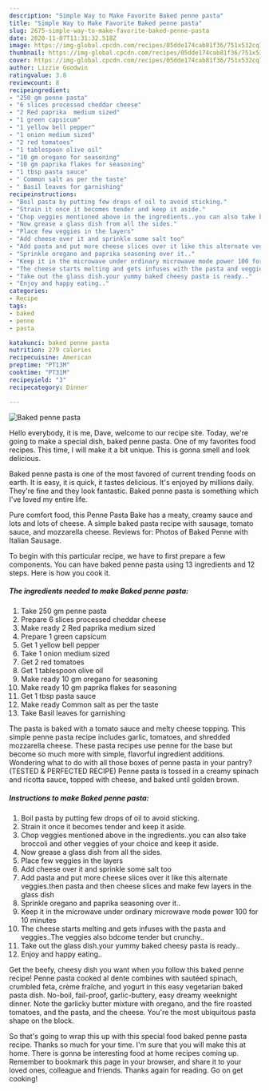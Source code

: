 ```yaml
---
description: "Simple Way to Make Favorite Baked penne pasta"
title: "Simple Way to Make Favorite Baked penne pasta"
slug: 2675-simple-way-to-make-favorite-baked-penne-pasta
date: 2020-11-07T11:31:32.518Z
image: https://img-global.cpcdn.com/recipes/05dde174cab81f36/751x532cq70/baked-penne-pasta-recipe-main-photo.jpg
thumbnail: https://img-global.cpcdn.com/recipes/05dde174cab81f36/751x532cq70/baked-penne-pasta-recipe-main-photo.jpg
cover: https://img-global.cpcdn.com/recipes/05dde174cab81f36/751x532cq70/baked-penne-pasta-recipe-main-photo.jpg
author: Lizzie Goodwin
ratingvalue: 3.8
reviewcount: 8
recipeingredient:
- "250 gm penne pasta"
- "6 slices processed cheddar cheese"
- "2 Red paprika  medium sized"
- "1 green capsicum"
- "1 yellow bell pepper"
- "1 onion medium sized"
- "2 red tomatoes"
- "1 tablespoon olive oil"
- "10 gm oregano for seasoning"
- "10 gm paprika flakes for seasoning"
- "1 tbsp pasta sauce"
- " Common salt as per the taste"
- " Basil leaves for garnishing"
recipeinstructions:
- "Boil pasta by putting few drops of oil to avoid sticking."
- "Strain it once it becomes tender and keep it aside."
- "Chop veggies mentioned above in the ingredients..you can also take broccoli and other veggies of your choice and keep it aside."
- "Now grease a glass dish from all the sides."
- "Place few veggies in the layers"
- "Add cheese over it and sprinkle some salt too"
- "Add pasta and put more cheese slices over it like this alternate veggies.then pasta and then cheese slices and make few layers in the glass dish"
- "Sprinkle oregano and paprika seasoning over it.."
- "Keep it in the microwave under ordinary microwave mode power 100 for 10 minutes"
- "The cheese starts melting and gets infuses with the pasta and veggies..The veggies also bdcome tender but crunchy.."
- "Take out the glass dish.your yummy baked cheesy pasta is ready.."
- "Enjoy and happy eating.."
categories:
- Recipe
tags:
- baked
- penne
- pasta

katakunci: baked penne pasta 
nutrition: 279 calories
recipecuisine: American
preptime: "PT13M"
cooktime: "PT31M"
recipeyield: "3"
recipecategory: Dinner

---
```



![Baked penne pasta](https://img-global.cpcdn.com/recipes/05dde174cab81f36/751x532cq70/baked-penne-pasta-recipe-main-photo.jpg)

Hello everybody, it is me, Dave, welcome to our recipe site. Today, we're going to make a special dish, baked penne pasta. One of my favorites food recipes. This time, I will make it a bit unique. This is gonna smell and look delicious.

Baked penne pasta is one of the most favored of current trending foods on earth. It is easy, it is quick, it tastes delicious. It's enjoyed by millions daily. They're fine and they look fantastic. Baked penne pasta is something which I've loved my entire life.

Pure comfort food, this Penne Pasta Bake has a meaty, creamy sauce and lots and lots of cheese. A simple baked pasta recipe with sausage, tomato sauce, and mozzarella cheese. Reviews for: Photos of Baked Penne with Italian Sausage.


To begin with this particular recipe, we have to first prepare a few components. You can have baked penne pasta using 13 ingredients and 12 steps. Here is how you cook it.

<!--inarticleads1-->

##### The ingredients needed to make Baked penne pasta:

1. Take 250 gm penne pasta
1. Prepare 6 slices processed cheddar cheese
1. Make ready 2 Red paprika  medium sized
1. Prepare 1 green capsicum
1. Get 1 yellow bell pepper
1. Take 1 onion medium sized
1. Get 2 red tomatoes
1. Get 1 tablespoon olive oil
1. Make ready 10 gm oregano for seasoning
1. Make ready 10 gm paprika flakes for seasoning
1. Get 1 tbsp pasta sauce
1. Make ready  Common salt as per the taste
1. Take  Basil leaves for garnishing


The pasta is baked with a tomato sauce and melty cheese topping. This simple penne pasta recipe includes garlic, tomatoes, and shredded mozzarella cheese. These pasta recipes use penne for the base but become so much more with simple, flavorful ingredient additions. Wondering what to do with all those boxes of penne pasta in your pantry? (TESTED &amp; PERFECTED RECIPE) Penne pasta is tossed in a creamy spinach and ricotta sauce, topped with cheese, and baked until golden brown. 

<!--inarticleads2-->

##### Instructions to make Baked penne pasta:

1. Boil pasta by putting few drops of oil to avoid sticking.
1. Strain it once it becomes tender and keep it aside.
1. Chop veggies mentioned above in the ingredients..you can also take broccoli and other veggies of your choice and keep it aside.
1. Now grease a glass dish from all the sides.
1. Place few veggies in the layers
1. Add cheese over it and sprinkle some salt too
1. Add pasta and put more cheese slices over it like this alternate veggies.then pasta and then cheese slices and make few layers in the glass dish
1. Sprinkle oregano and paprika seasoning over it..
1. Keep it in the microwave under ordinary microwave mode power 100 for 10 minutes
1. The cheese starts melting and gets infuses with the pasta and veggies..The veggies also bdcome tender but crunchy..
1. Take out the glass dish.your yummy baked cheesy pasta is ready..
1. Enjoy and happy eating..


Get the beefy, cheesy dish you want when you follow this baked penne recipe! Penne pasta cooked al dente combines with sautéed spinach, crumbled feta, crème fraîche, and yogurt in this easy vegetarian baked pasta dish. No-boil, fail-proof, garlic-buttery, easy dreamy weeknight dinner. Note the garlicky butter mixture with oregano, and the fire roasted tomatoes, and the pasta, and the cheese. You&#39;re the most ubiquitous pasta shape on the block. 

So that's going to wrap this up with this special food baked penne pasta recipe. Thanks so much for your time. I'm sure that you will make this at home. There is gonna be interesting food at home recipes coming up. Remember to bookmark this page in your browser, and share it to your loved ones, colleague and friends. Thanks again for reading. Go on get cooking!
